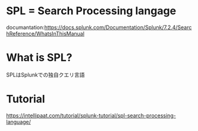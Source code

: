 
# SPL = Search Processing langage

documantation:https://docs.splunk.com/Documentation/Splunk/7.2.4/SearchReference/WhatsInThisManual

# What is SPL?

SPLはSplunkでの独自クエリ言語  

# Tutorial

https://intellipaat.com/tutorial/splunk-tutorial/spl-search-processing-language/

